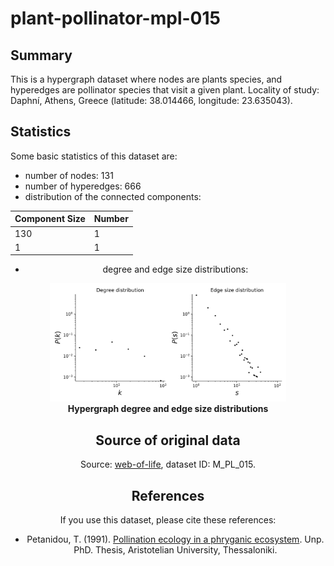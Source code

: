 # plant-pollinator-mpl-015

## Summary

This is a hypergraph dataset where nodes are plants species, and hyperedges are pollinator species that visit a given plant. 
Locality of study: Daphní, Athens, Greece (latitude: 38.014466, longitude: 23.635043).

## Statistics
Some basic statistics of this dataset are:
* number of nodes: 131
* number of hyperedges: 666
* distribution of the connected components:
<center>

| Component Size  | Number |
| ----- | ---- |
| 130 | 1 |
|1|1|

* degree and edge size distributions:
<center>
<img src="stats.png" alt="hypergraph statistics" style="width:75%">
</center>
<figcaption align = "center"><b>Hypergraph degree and edge size distributions</b></figcaption>

## Source of original data
Source: [web-of-life](https://www.web-of-life.es/), dataset ID: M_PL_015.

## References
If you use this dataset, please cite these references:
* Petanidou, T. (1991). [Pollination ecology in a phryganic ecosystem](https://thesis.ekt.gr/thesisBookReader/id/10184#page/1/mode/2up). Unp. PhD. Thesis, Aristotelian University, Thessaloniki.

